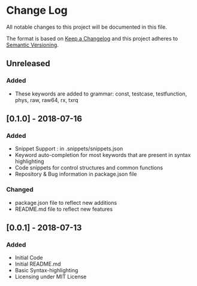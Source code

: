 # Change Log

All notable changes to this project will be documented in this file.

The format is based on [Keep a Changelog](http://keepachangelog.com/en/1.0.0/)
and this project adheres to [Semantic Versioning](http://semver.org/spec/v2.0.0.html).

## Unreleased

### Added

- These keywords are added to grammar: const, testcase, testfunction, phys, raw, raw64, rx, txrq

## [0.1.0] - 2018-07-16

### Added

- Snippet Support : in .snippets/snippets.json
- Keyword auto-completion for most keywords that are present in syntax highlighting
- Code snippets for control structures and common functions
- Repository & Bug information in package.json file

### Changed

- package.json file to reflect new additions
- README.md file to reflect new features

## [0.0.1] - 2018-07-13

### Added

- Initial Code
- Initial README.md
- Basic Syntax-highlighting
- Licensing under MIT License
